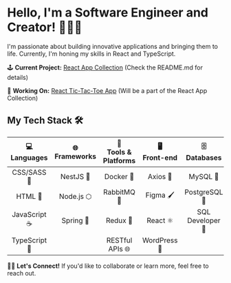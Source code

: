 # Hello, I'm a Software Engineer and Creator! 🚀👋🏽

I'm passionate about building innovative applications and bringing them to life. Currently, I'm honing my skills in React and TypeScript.

🕹️ **Current Project:** [React App Collection](https://github.com/SMelidoni/react-app-collection) (Check the README.md for details)

🔧 **Working On:** [React Tic-Tac-Toe App](https://github.com/SMelidoni/react-tictactoe-app) (Will be a part of the React App Collection)

## My Tech Stack 🛠️

| <div align="center">💻<br/>Languages</div> | <div align="center">🌐<br/>Frameworks</div> | <div align="center">🧰<br/>Tools & Platforms</div> | <div align="center">🖥️<br/>Front-end</div> | <div align="center">🗄️<br/>Databases</div> | <div align="center">🌟<br/>Miscellaneous</div> |
| :---: | :---: | :---: | :---: | :---: | :---: |
| CSS/SASS 🎨 | NestJS 🦁 | Docker 🐳 | Axios 🚀 | MySQL 🐬 | Bootstrap 🥾 |
| HTML 📄 | Node.js ⬡ | RabbitMQ 🐇 | Figma 🖌️ | PostgreSQL 🐘 | GCP ☁️ |
| JavaScript ☕ | Spring 🌱 | Redux 🔄 | React ⚛️ | SQL Developer 💾 | Postman 📮 |
| TypeScript 🤖 | | RESTful APIs 🌐 | WordPress 📝 | | |

🤝🏽 **Let's Connect!** If you'd like to collaborate or learn more, feel free to reach out.

<!--
⭐ Bonus: Want a sneak peek of my work? Check out my [portfolio](https://yourportfolio.com)!

**Find me on social media:**\
🐦 [Twitter](https://twitter.com/yourusername)\
🔗 [LinkedIn](https://www.linkedin.com/in/yourusername)\
💼 [Dev.to](https://dev.to/yourusername)
-->
